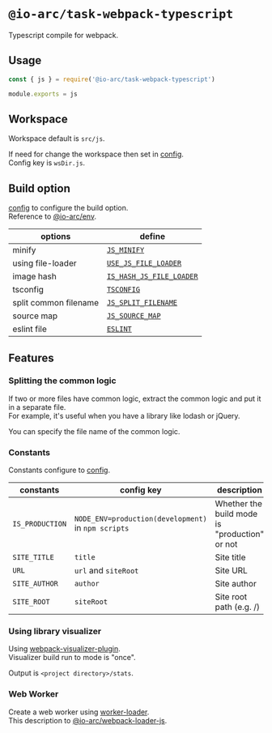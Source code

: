 # `@io-arc/task-webpack-typescript`

Typescript compile for webpack.

## Usage

```javascript
const { js } = require('@io-arc/task-webpack-typescript')

module.exports = js
```

## Workspace

Workspace default is `src/js`.

If need for change the workspace then set in [config](https://www.npmjs.com/package/node-config).  
Config key is `wsDir.js`.

## Build option

[config](https://www.npmjs.com/package/node-config) to configure the build option.  
Reference to [@io-arc/env](https://github.com/io-arc/io-arc/packages/env).

| options               | define                                                                                            |
| --------------------- | ------------------------------------------------------------------------------------------------- |
| minify                | [`JS_MINIFY`](https://github.com/io-arc/io-arc/packages/env#js_minify)                            |
| using file-loader     | [`USE_JS_FILE_LOADER`](https://github.com/io-arc/io-arc/packages/env#use_js_file_loader)          |
| image hash            | [`IS_HASH_JS_FILE_LOADER`](https://github.com/io-arc/io-arc/packages/env#use_hash_js_file_loader) |
| tsconfig              | [`TSCONFIG`](https://github.com/io-arc/io-arc/packages/env#tsconfig)                              |
| split common filename | [`JS_SPLIT_FILENAME`](https://github.com/io-arc/io-arc/packages/env#js_split_filename)            |
| source map            | [`JS_SOURCE_MAP`](https://github.com/io-arc/io-arc/packages/env#js_source_map)                    |
| eslint file           | [`ESLINT`](https://github.com/io-arc/io-arc/packages/env#eslint)                                  |

## Features

### Splitting the common logic

If two or more files have common logic, extract the common logic and put it in a separate file.  
For example, it's useful when you have a library like lodash or jQuery.

You can specify the file name of the common logic.

### Constants

Constants configure to [config](https://www.npmjs.com/package/node-config).

| constants       | config key                                          | description                                   | @io-arc/env                                                                          |
| --------------- | --------------------------------------------------- | --------------------------------------------- | ------------------------------------------------------------------------------------ |
| `IS_PRODUCTION` | `NODE_ENV=production(development)` in `npm scripts` | Whether the build mode is "production" or not | [`IS_PRODUCTION`](https://github.com/io-arc/io-arc/packages/env#is_production)       |
| `SITE_TITLE`    | `title`                                             | Site title                                    | [`SITE_TITLE`](https://github.com/io-arc/io-arc/packages/env#site_title)             |
| `URL`           | `url` and `siteRoot`                                | Site URL                                      | [`SITE_URL`](https://github.com/io-arc/io-arc/packages/env#site_url)                 |
| `SITE_AUTHOR`   | `author`                                            | Site author                                   | [`SITE_AUTHOR`](https://github.com/io-arc/io-arc/packages/env#site_author)           |
| `SITE_ROOT`     | `siteRoot`                                          | Site root path (e.g. /)                       | [`SITE_DESCRIPTION`](https://github.com/io-arc/io-arc/packages/env#site_description) |

### Using library visualizer

Using [webpack-visualizer-plugin](https://github.com/chrisbateman/webpack-visualizer).  
Visualizer build run to mode is "once".

Output is `<project directory>/stats`.

### Web Worker

Create a web worker using [worker-loader](https://github.com/webpack-contrib/worker-loader).  
This description to [@io-arc/webpack-loader-js](https://github.com/io-arc/io-arc/packages/webpack-loaders-js#variable-workerloader).
